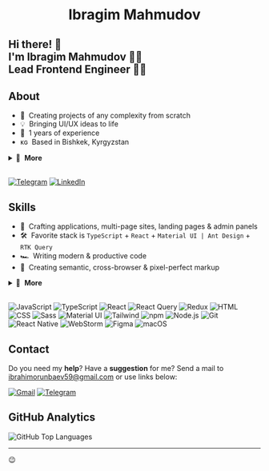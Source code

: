 <h1 align="center">Ibragim Mahmudov</h1>

## Hi there! 👋<br>I'm Ibragim Mahmudov 🦸‍♂️<br>Lead Frontend Engineer 👨‍💻

## About

- 🚀 &nbsp;Creating projects of any complexity from scratch
- 💡 &nbsp;Bringing UI/UX ideas to life
- 💼 &nbsp;1 years of experience
- ᴋɢ &nbsp;Based in Bishkek, Kyrgyzstan

<details>
  <summary>🔽 &nbsp;<strong>More</strong></summary>

- 👔 &nbsp;Organized & standalone
- 🤓 &nbsp;Love to code
- 🌱 &nbsp;Constantly learning
- 📐 &nbsp;Prone to perfectionism
- 🏃‍♂️ &nbsp;Sports lover
- ⛰ &nbsp;I dream of traveling
- ☕️ &nbsp;Coffee lover

  

</details>&nbsp;

[<a href='https://t.me/NitroCoderX'><img src="https://img.shields.io/badge/-Telegram-26a5e4?logo=telegram&logoColor=white" alt="Telegram" /></a>](telegram)
[<img src="https://img.shields.io/badge/-Instagram-df7f57?logo=instagram&logoColor=white" alt="LinkedIn" />][instagram]

## Skills

- 👾 &nbsp;Crafting applications, multi-page sites, landing pages & admin panels
- 🛠 &nbsp;Favorite stack is `TypeScript` + `React` + `Material UI | Ant Design` + `RTK Query`
- 🏎 &nbsp;Writing modern & productive code
- 🎨 &nbsp;Creating semantic, cross-browser & pixel-perfect markup

<details>
  <summary>🔽 &nbsp;<strong>More</strong></summary>

- ✅ &nbsp;Creating reliable & well-functioning interfaces
- 🧠 &nbsp;Choosing a simple way to solve the problem
- 🧩 &nbsp;Using a lot of patterns & techniques
- 🧱 &nbsp;Building a modular & optimal project architecture
- 🔧 &nbsp;Using modern frameworks, libraries, and tools
- 📱 &nbsp;Implementing responsive interface & animations
- 🧹 &nbsp;Following a consistent code style
- 📒 &nbsp;Planing & decomposing tasks
- 🐣 &nbsp;Making code reviews & teaching

</details>&nbsp;

![JavaScript](https://img.shields.io/badge/-JavaScript-282828?logo=javascript&logoColor=f7df1e)
![TypeScript](https://img.shields.io/badge/-TypeScript-282828?logo=typescript&logoColor=3178c6)
![React](https://img.shields.io/badge/-React-282828?logo=react&logoColor=61dafb)
![React Query](https://img.shields.io/badge/-React_Query-282828?logo=reactquery&logoColor=ff4154)
![Redux](https://img.shields.io/badge/-Redux-282828?logo=redux&logoColor=764abc)
![HTML](https://img.shields.io/badge/-HTML-282828?logo=html5&logoColor=e34f26)
![CSS](https://img.shields.io/badge/-CSS-282828?logo=css3&logoColor=1572b6)
![Sass](https://img.shields.io/badge/-Sass-282828?logo=sass&logoColor=cc6699)
![Material UI](https://img.shields.io/badge/-Material_UI-282828?logo=MUI&logoColor=0081cb)
![Tailwind](https://img.shields.io/badge/-Tailwind-282828?logo=tailwindcss&logoColor=35bdf7)
![npm](https://img.shields.io/badge/-npm-282828?logo=npm&logoColor=cc0100)
![Node.js](https://img.shields.io/badge/-Node.js-282828?logo=node.js&logoColor=339933)
![Git](https://img.shields.io/badge/-Git-282828?logo=git&logoColor=f05032)
![React Native](https://img.shields.io/badge/-React_Native-282828?logo=react&logoColor=61dafb)
![WebStorm](https://img.shields.io/badge/-WebStorm-282828?logo=webstorm&logoColor=d2e95c)
![Figma](https://img.shields.io/badge/-Figma-282828?logo=figma&logoColor=f24e1e)
![macOS](https://img.shields.io/badge/-macOS-282828?logo=macos&logoColor=white)

## Contact

Do you need my **help**? Have a **suggestion** for me? Send a mail to ibrahimorunbaev59@gmail.com or use links below:

[<img src="https://img.shields.io/badge/-Gmail-ea4335?logo=gmail&logoColor=white" alt="Gmail" />](email)
[<img src="https://img.shields.io/badge/-Telegram-26a5e4?logo=telegram&logoColor=white" alt="Telegram" />](telegram)

## GitHub Analytics

<img src="https://github-readme-stats.vercel.app/api/top-langs/?username=MahmudovIbragim&layout=compact&theme=tokyonight" alt="GitHub Top Languages" />



---


[telegram]: https://t.me/NitroCoderX
[instagram]: https://www.instagram.com/m__ibra___/
[email]: ibrahimorunbaev59@gmail.com




😉
